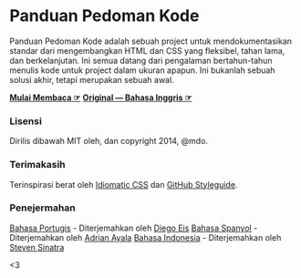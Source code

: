 # Panduan Pedoman Kode

Panduan Pedoman Kode adalah sebuah project untuk mendokumentasikan standar dari mengembangkan HTML dan CSS yang fleksibel, tahan lama, dan berkelanjutan. Ini semua datang dari pengalaman bertahun-tahun menulis kode untuk project dalam ukuran apapun. Ini bukanlah sebuah solusi akhir, tetapi merupakan sebuah awal.

**[Mulai Membaca ☞](http://diagramatics.github.io/code-guide-id)**
**[Original — Bahasa Inggris ☞](http://mdo.github.io/code-guide)**

### Lisensi

Dirilis dibawah MIT oleh, dan copyright 2014, @mdo.

### Terimakasih

Terinspirasi berat oleh [Idiomatic CSS](https://github.com/necolas/idiomatic-css) dan [GitHub Styleguide](http://github.com/styleguide).

### Penejermahan

[Bahasa Portugis](http://diegoeis.github.io/code-guide/pt-br/) - Diterjemahkan oleh [Diego Eis](http://tableless.com.br/)
[Bahasa Spanyol](http://adrianayala.mx/code-guide/es/) - Diterjemahkan oleh [Adrian Ayala](http://adrianayala.mx)
[Bahasa Indonesia](http://diagramatics.github.io/code-guide-id) - Diterjemahkan oleh [Steven Sinatra](http://diagramatics.me)

<3
